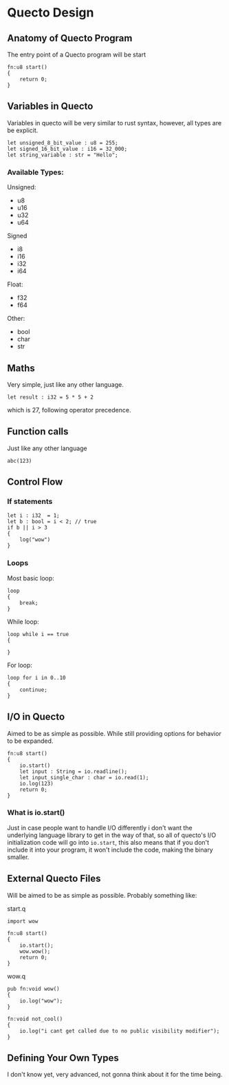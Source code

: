 # Quecto Design

## Anatomy of Quecto Program
The entry point of a Quecto program will be start
```
fn:u8 start()
{
    return 0;
}
```

## Variables in Quecto
Variables in quecto will be very similar to rust syntax, however, all types are be explicit.
```
let unsigned_8_bit_value : u8 = 255;
let signed_16_bit_value : i16 = 32_000;
let string_variable : str = "Hello";
```
### Available Types:
Unsigned:
-   u8
-   u16
-   u32
-   u64

Signed
-   i8
-   i16
-   i32
-   i64

Float:
-   f32
-   f64

Other:
-   bool
-   char
-   str

## Maths
Very simple, just like any other language.
```
let result : i32 = 5 * 5 + 2
```
which is 27, following operator precedence.

## Function calls
Just like any other language
```
abc(123)
```

## Control Flow
### If statements
```
let i : i32  = 1;
let b : bool = i < 2; // true
if b || i > 3
{
    log("wow")
}
```
### Loops
Most basic loop:
```
loop
{
    break;
}
```
While loop:
```
loop while i == true
{

}
```
For loop:
```
loop for i in 0..10
{
    continue;
}
```

## I/O in Quecto
Aimed to be as simple as possible. While still providing options for behavior to be expanded.
```
fn:u8 start()
{
    io.start()
    let input : String = io.readline();
    let input_single_char : char = io.read(1);
    io.log(123)
    return 0;
}
```
### What is io.start()
Just in case people want to handle I/O differently i don't want the underlying language library to get in the way of that, so all of quecto's I/O initialization code will go into `io.start`, this also means that if you don't include it into your program, it won't include the code, making the binary smaller.

## External Quecto Files
Will be aimed to be as simple as possible.
Probably something like:

start.q
```
import wow

fn:u8 start()
{
    io.start();
    wow.wow();
    return 0;
}
```

wow.q
```
pub fn:void wow()
{
    io.log("wow");
}

fn:void not_cool()
{
    io.log("i cant get called due to no public visibility modifier");
}
```

## Defining Your Own Types
I don't know yet, very advanced, not gonna think about it for the time being.
